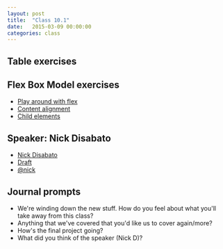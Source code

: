 ```yaml
---
layout: post
title:  "Class 10.1"
date:   2015-03-09 00:00:00
categories: class
---
```


## Table exercises

## Flex Box Model exercises

* [Play around with flex](http://jsbin.com/puwatu/2/edit?html,css,output)
* [Content alignment](http://jsbin.com/vasivi/1/edit?html,css,output)
* [Child elements](http://jsbin.com/mizaso/4/edit?html,css,output)

## Speaker: Nick Disabato

* [Nick Disabato](http://nickd.org/)
* [Draft](https://draft.nu/)
* [@nick](https://twitter.com/nickd)

## Journal prompts

* We're winding down the new stuff. How do you feel about what you'll take away from this class?
* Anything that we've covered that you'd like us to cover again/more?
* How's the final project going?
* What did you think of the speaker (Nick D)?
